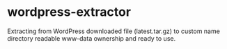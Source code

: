 # wordpress-extractor
Extracting from WordPress downloaded file (latest.tar.gz) to custom name directory readable www-data ownership and ready to use.
